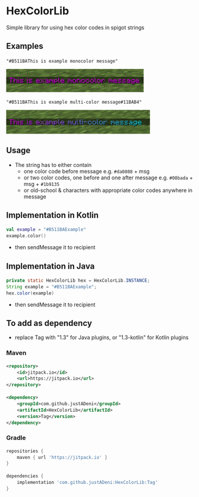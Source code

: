 # HexColorLib
Simple library for using hex color codes in spigot strings

## Examples

`"#B511BAThis is example monocolor message"`

![monocolor](https://github.com/justADeni/HexColorLib/blob/master/src/resources/monocolor.png?raw=true)

`"#B511BAThis is example multi-color message#11BAB4"`

![monocolor](https://github.com/justADeni/HexColorLib/blob/master/src/resources/multicolor.png?raw=true)

## Usage
- The string has to either contain
	- one color code before message e.g. `#da0808` + msg
	- or two color codes, one before and one after message e.g. `#08bada` + msg + `#1b9135`
	- or old-school & characters with appropriate color codes anywhere in message


## Implementation in Kotlin

```kotlin
val example = "#B511BAExample"
example.color()
```
- then sendMessage it to recipient
## Implementation in Java

```java
private static HexColorLib hex = HexColorLib.INSTANCE;
String example = "#B511BAExample";
hex.color(example)
```
- then sendMessage it to recipient
## To add as dependency
- replace Tag with "1.3" for Java plugins, or "1.3-kotlin" for Kotlin plugins
### Maven
```xml
<repository>
	<id>jitpack.io</id>
	<url>https://jitpack.io</url>
</repository>
  
<dependency>
	<groupId>com.github.justADeni</groupId>
	<artifactId>HexColorLib</artifactId>
	<version>Tag</version>
</dependency>
```

### Gradle
```gradle
repositories {
	maven { url 'https://jitpack.io' }
}

dependencies {
	implementation 'com.github.justADeni:HexColorLib:Tag'
}
```
